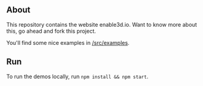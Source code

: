 ## About

This repository contains the website enable3d.io.
Want to know more about this, go ahead and fork this project.

You'll find some nice examples in [/src/examples](/src/examples).

## Run

To run the demos locally, run `npm install && npm start`.
